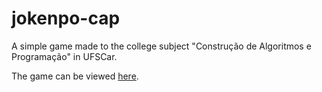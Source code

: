 # jokenpo-cap
A simple game made to the college subject "Construção de Algoritmos e Programação" in UFSCar.

The game can be viewed [here](http://cap.dc.ufscar.br/~727350/jokenpo.html).
